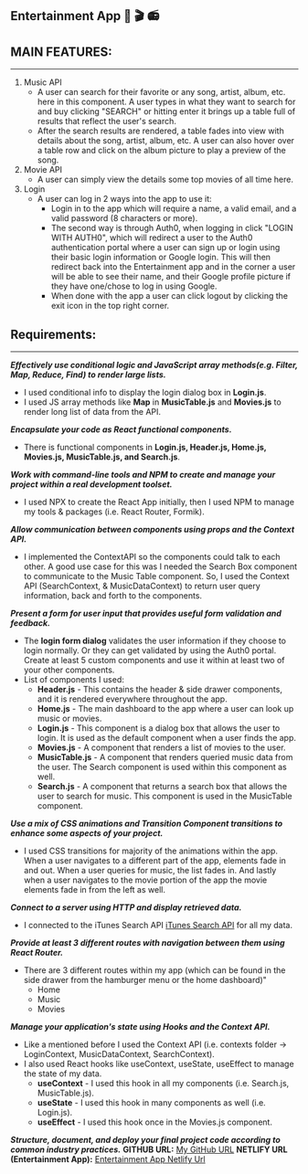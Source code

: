 ## Entertainment App :musical_note: :clapper: :radio:
## MAIN FEATURES:
----------------------------------------------------
1. Music API
    - A user can search for their favorite or any song, artist, album, etc. here in this component. A user types in what they
    want to search for and buy clicking "SEARCH" or hitting enter it brings up a table full of results that reflect the user's search.
    - After the search results are rendered, a table fades into view with details about the song, artist, album, etc. A user
    can also hover over a table row and click on the album picture to play a preview of the song.
2. Movie API
    - A user can simply view the details some top movies of all time here.
3. Login
    - A user can log in 2 ways into the app to use it:
        - Login in to the app which will require a name, a valid email, and a valid password (8 characters or more).
        - The second way is through Auth0, when logging in click "LOGIN WITH AUTH0", which will redirect a user to the 
        Auth0 authentication portal where a user can sign up or login using their basic login information or Google login.
        This will then redirect back into the Entertainment app and in the corner a user will be able to see their name, and their
        Google profile picture if they have one/chose to log in using Google.
        - When done with the app a user can click logout by clicking the exit icon in the top right corner.
    
## Requirements:
----------------------------------------------------
***Effectively use conditional logic and JavaScript array methods(e.g. Filter, Map, Reduce, Find) to render large lists.***
- I used conditional info to display the login dialog box in **Login.js**.
- I used JS array methods like **Map** in **MusicTable.js** and **Movies.js** to render long list of data from the API.

***Encapsulate your code as React functional components.***
- There is functional components in **Login.js, Header.js, Home.js, Movies.js, MusicTable.js, and Search.js**.

***Work with command-line tools and NPM to create and manage your project within a real development toolset.***
- I used NPX to create the React App initially, then I used NPM to manage my tools & packages (i.e. React Router, Formik).

***Allow communication between components using props and the Context API.***
- I implemented the ContextAPI so the components could talk to each other. A good use case for this was I needed the Search Box component 
to communicate to the Music Table component. So, I used the Context API (SearchContext, & MusicDataContext) to return user query information,
back and forth to the components.

***Present a form for user input that provides useful form validation and feedback.***
- The **login form dialog** validates the user information if they choose to login normally. Or they can get validated by using the Auth0 portal.
Create at least 5 custom components and use it within at least two of your other components.
- List of components I used:
    - **Header.js** - This contains the header & side drawer components, and it is rendered everywhere throughout the app.
    - **Home.js** - The main dashboard to the app where a user can look up music or movies.
    - **Login.js** - This component is a dialog box that allows the user to login. It is used as the default component when a user finds the app.
    - **Movies.js** - A component that renders a list of movies to the user.
    - **MusicTable.js** - A component that renders queried music data from the user. The Search component is used within this component as well.
    - **Search.js** - A component that returns a search box that allows the user to search for music. This component is used in the MusicTable component.
    
***Use a mix of CSS animations and Transition Component transitions to enhance some aspects of your project.***
- I used CSS transitions for majority of the animations within the app. When a user navigates to a different part of the app,
elements fade in and out. When a user queries for music, the list fades in. And lastly when a user navigates to the movie portion of the
app the movie elements fade in from the left as well.

***Connect to a server using HTTP and display retrieved data.***
- I connected to the iTunes Search API [iTunes Search API](https://affiliate.itunes.apple.com/resources/documentation/itunes-store-web-service-search-api/)
for all my data.

***Provide at least 3 different routes with navigation between them using React Router.***
- There are 3 different routes within my app (which can be found in the side drawer from the hamburger menu or the home dashboard)"
    - Home
    - Music
    - Movies
    
***Manage your application's state using Hooks and the Context API.***
- Like a mentioned before I used the Context API (i.e. contexts folder -> LoginContext, MusicDataContext, SearchContext).
- I also used React hooks like useContext, useState, useEffect to manage the state of my data.
    - **useContext** - I used this hook in all my components (i.e. Search.js, MusicTable.js).
    - **useState** - I used this hook in many components as well (i.e. Login.js).
    - **useEffect** - I used this hook once in the Movies.js component.
    
***Structure, document, and deploy your final project code according to common industry practices.***
**GITHUB URL:**  [My GitHub URL](https://github.com/tivie001/dgm3790-music-app)
**NETLIFY URL (Entertainment App):** [Entertainment App Netlify Url](https://relaxed-heisenberg-aec243.netlify.app/)